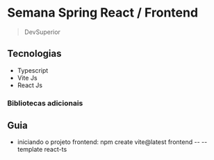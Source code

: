 # Semana Spring React / Frontend

> DevSuperior

## Tecnologias

- Typescript
- Vite Js
- React Js

### Bibliotecas adicionais

## Guia

- iniciando o projeto frontend: npm create vite@latest frontend -- --template react-ts
